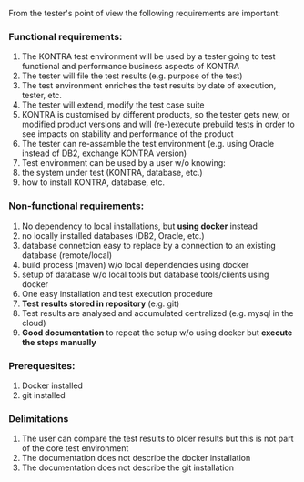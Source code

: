 From the tester's point of view the following requirements are important:

### **Functional requirements**:

1. The KONTRA test environment will be used by a tester going to test functional and performance business aspects of KONTRA
2. The tester will file the test results (e.g. purpose of the test)
3. The test environment enriches the test results by date of execution, tester, etc.
4. The tester will extend, modify the test case suite
5. KONTRA is customised by different products, so the tester gets new, or modified product versions and will (re-)execute prebuild tests in order to see impacts on stability and performance of the product
6. The tester can re-assamble the test environment (e.g. using Oracle instead of DB2, exchange KONTRA version)
7. Test environment can be used by a user w/o knowing:
  1. the system under test (KONTRA, database, etc.)
  2. how to install KONTRA, database, etc.

### **Non-functional requirements:**

1. No dependency to local installations, but **using docker** instead
  1. no locally installed databases (DB2, Oracle, etc.)
  2. database connetcion easy to replace by a connection to an existing database (remote/local)
  3. build process (maven) w/o local dependencies using docker
  4. setup of database w/o local tools but database tools/clients using docker
2. One easy installation and test execution procedure
3. **Test results stored in repository** (e.g. git)
4. Test results are analysed and accumulated centralized (e.g. mysql in the cloud)
5. **Good documentation** to repeat the setup w/o using docker but **execute the** **steps manually**

### **Prerequesites:**

1. Docker installed
2. git installed

### **Delimitations**

1. The user can compare the test results to older results but this is not part of the core test environment
2. The documentation does not describe the docker installation
3. The documentation does not describe the git installation